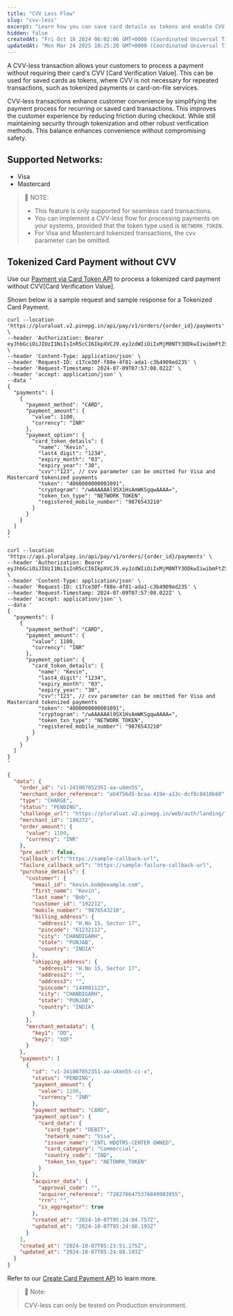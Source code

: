```yaml
---
title: "CVV Less Flow"
slug: "cvv-less"
excerpt: "Learn how you can save card details as tokens and enable CVV-less payment flow for customers via Plural."
hidden: false
createdAt: "Fri Oct 18 2024 06:02:06 GMT+0000 (Coordinated Universal Time)"
updatedAt: "Mon Mar 24 2025 10:25:20 GMT+0000 (Coordinated Universal Time)"
---
```

A CVV-less transaction allows your customers to process a payment without requiring their card's CVV [Card Verification Value]. This can be used for saved cards as tokens, where CVV is not necessary for repeated transactions, such as tokenized payments or card-on-file services.

CVV-less transactions enhance customer convenience by simplifying the payment process for recurring or saved card transactions. This improves the customer experience by reducing friction during checkout. While still maintaining security through tokenization and other robust verification methods. This balance enhances convenience without compromising safety.

## Supported Networks:

- Visa
- Mastercard

> 📘 NOTE:
> 
> - This feature is only supported for seamless card transactions.
> - You can implement a CVV-less flow for processing payments on your systems, provided that the token type used is `NETWORK_TOKEN`.
> - For Visa and Mastercard tokenized transactions, the cvv parameter can be omitted.

## Tokenized Card Payment without CVV

Use our [Payment via Card Token API](https://developer.pluralonline.com/reference/card-payments-create) to process a tokenized card payment without CVV[Card Verification Value].

Shown below is a sample request and sample response for a Tokenized Card Payment.

```curl cURL - UAT
curl --location 'https://pluraluat.v2.pinepg.in/api/pay/v1/orders/{order_id}/payments' \
--header 'Authorization: Bearer eyJhbGciOiJIUzI1NiIsInR5cCI6IkpXVCJ9.eyJzdWIiOiIxMjM0NTY3ODkwIiwibmFtZSI6IkpvaG4gRG9lIiwiaWF0IjoxNTE2MjM5MDIyfQ.SflKxwRJSMeKKF2QT4fwpMeJf36POk6yJV_adQssw5c' \
--header 'Content-Type: application/json' \
--header 'Request-ID: c17ce30f-f88e-4f81-ada1-c3b4909ed235' \
--header 'Request-Timestamp: 2024-07-09T07:57:08.022Z' \
--header 'accept: application/json' \
--data '
{
  "payments": [
    {
      "payment_method": "CARD",
      "payment_amount": {
        "value": 1100,
        "currency": "INR"
      },
      "payment_option": {
        "card_token_details": {
          "name": "Kevin",
          "last4_digit": "1234",
          "expiry_month": "03",
          "expiry_year": "30",
          "cvv":"123", // cvv parameter can be omitted for Visa and Mastercard tokenized payments
          "token": "4000000000001091",
          "cryptogram": "/wAAAAAAl9SX1HsAmWKSgqwAAAA=",
          "token_txn_type": "NETWORK_TOKEN",
          "registered_mobile_number": "9876543210"
        }
      }
    }
  ]
}
'
```
```curl cURL - PROD
curl --location 'https://api.pluralpay.in/api/pay/v1/orders/{order_id}/payments' \
--header 'Authorization: Bearer eyJhbGciOiJIUzI1NiIsInR5cCI6IkpXVCJ9.eyJzdWIiOiIxMjM0NTY3ODkwIiwibmFtZSI6IkpvaG4gRG9lIiwiaWF0IjoxNTE2MjM5MDIyfQ.SflKxwRJSMeKKF2QT4fwpMeJf36POk6yJV_adQssw5c' \
--header 'Content-Type: application/json' \
--header 'Request-ID: c17ce30f-f88e-4f81-ada1-c3b4909ed235' \
--header 'Request-Timestamp: 2024-07-09T07:57:08.022Z' \
--header 'accept: application/json' \
--data '
{
  "payments": [
    {
      "payment_method": "CARD",
      "payment_amount": {
        "value": 1100,
        "currency": "INR"
      },
      "payment_option": {
        "card_token_details": {
          "name": "Kevin",
          "last4_digit": "1234",
          "expiry_month": "03",
          "expiry_year": "30",
          "cvv":"123", // cvv parameter can be omitted for Visa and Mastercard tokenized payments
          "token": "4000000000001091",
          "cryptogram": "/wAAAAAAl9SX1HsAmWKSgqwAAAA=",
          "token_txn_type": "NETWORK_TOKEN",
          "registered_mobile_number": "9876543210"
        }
      }
    }
  ]
}
'
```
```json Sample Response
{
  "data": {
    "order_id": "v1-241007052351-aa-uXmn5S",
    "merchant_order_reference": "ab4756d5-bcaa-419e-a13c-dcf8c8410b60",
    "type": "CHARGE",
    "status": "PENDING",
    "challenge_url": "https://pluraluat.v2.pinepg.in/web/auth/landing/?token=S50TpKleRC1badrnan295BUX0VQ3tDWZC922nXnhPO%2BKHKegMc1RDKvPWs6BwHWR%2FHw",
    "merchant_id": "108272",
    "order_amount": {
      "value": 1100,
      "currency": "INR"
    },
    "pre_auth": false,
    "callback_url":"https://sample-callback-url",
    "failure_callback_url": "https://sample-failure-callback-url",
    "purchase_details": {
      "customer": {
        "email_id": "kevin.bob@example.com",
        "first_name": "Kevin",
        "last_name": "Bob",
        "customer_id": "192212",
        "mobile_number": "9876543210",
        "billing_address": {
          "address1": "H.No 15, Sector 17",
          "pincode": "61232112",
          "city": "CHANDIGARH",
          "state": "PUNJAB",
          "country": "INDIA"
        },
        "shipping_address": {
          "address1": "H.No 15, Sector 17",
          "address2": "",
          "address3": "",
          "pincode": "144001123",
          "city": "CHANDIGARH",
          "state": "PUNJAB",
          "country": "INDIA"
        }
      },
      "merchant_metadata": {
        "key1": "DD",
        "key2": "XOF"
      }
    },
    "payments": [
      {
        "id": "v1-241007052351-aa-uXmn5S-cc-x",
        "status": "PENDING",
        "payment_amount": {
          "value": 1100,
          "currency": "INR"
        },
        "payment_method": "CARD",
        "payment_option": {
          "card_data": {
            "card_type": "DEBIT",
            "network_name": "Visa",
            "issuer_name": "INTL HDQTRS-CENTER OWNED",
            "card_category": "Commercial",
            "country_code": "IND",
            "token_txn_type": "NETOWRK_TOKEN"
          }
        },
        "acquirer_data": {
          "approval_code": "",
          "acquirer_reference": "7282786475376849903955",
          "rrn": "",
          "is_aggregator": true
        },
        "created_at": "2024-10-07T05:24:04.757Z",
        "updated_at": "2024-10-07T05:24:08.193Z"
      }
    ],
    "created_at": "2024-10-07T05:23:51.175Z",
    "updated_at": "2024-10-07T05:24:08.193Z"
  }
}
```

Refer to our <a style="text-decoration:underline;" href="https://developer.pluralonline.com/reference/card-payments-create" target="_blank">Create Card Payment API</a> to learn more.

> 📘 Note:
> 
> CVV-less can only be tested on Production environment.
